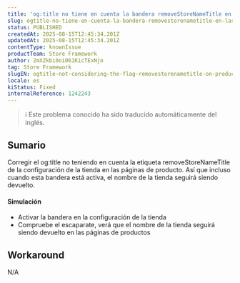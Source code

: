 ```yaml
---
title: 'og:title no tiene en cuenta la bandera removeStoreNameTitle en las páginas de producto'
slug: ogtitle-no-tiene-en-cuenta-la-bandera-removestorenametitle-en-las-paginas-de-producto
status: PUBLISHED
createdAt: 2025-08-15T12:45:34.201Z
updatedAt: 2025-08-15T12:45:34.201Z
contentType: knownIssue
productTeam: Store Framework
author: 2mXZkbi0oi061KicTExNjo
tag: Store Framework
slugEN: ogtitle-not-considering-the-flag-removestorenametitle-on-product-pages
locale: es
kiStatus: Fixed
internalReference: 1242243
---
```


>ℹ️ Este problema conocido ha sido traducido automáticamente del inglés.

## Sumario


Corregir el og:title no teniendo en cuenta la etiqueta removeStoreNameTitle de la configuración de la tienda en las páginas de producto. Así que incluso cuando esta bandera está activa, el nombre de la tienda seguirá siendo devuelto.


#### Simulación



- Activar la bandera en la configuración de la tienda
- Compruebe el escaparate, verá que el nombre de la tienda seguirá siendo devuelto en las páginas de productos

## Workaround


N/A



